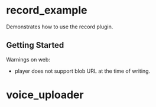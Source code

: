 # record_example

Demonstrates how to use the record plugin.

## Getting Started

Warnings on web:
* player does not support blob URL at the time of writing.

# voice_uploader
